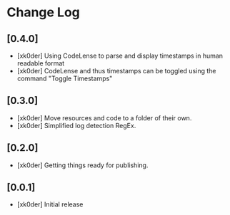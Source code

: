 # Change Log

## [0.4.0]
- [xk0der] Using CodeLense to parse and display timestamps in human readable format
- [xk0der] CodeLense and thus timestamps can be toggled using the command "Toggle Timestamps"

## [0.3.0]
- [xk0der] Move resources and code to a folder of their own.
- [xk0der] Simplified log detection RegEx.

## [0.2.0]
- [xk0der] Getting things ready for publishing.

## [0.0.1]
- [xk0der] Initial release